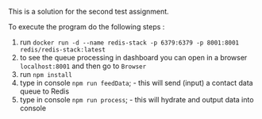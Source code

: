 This is a solution for the second test assignment.

To execute the program do the following steps :
1) run `docker run -d --name redis-stack -p 6379:6379 -p 8001:8001 redis/redis-stack:latest`
2) to see the queue processing in dashboard you can open in a browser `localhost:8001` and then go to `Browser`
3) run `npm install` 
4) type in console `npm run feedData`; - this will send (input) a contact data queue to Redis
5) type in console `npm run process`; - this will hydrate and output data into console
